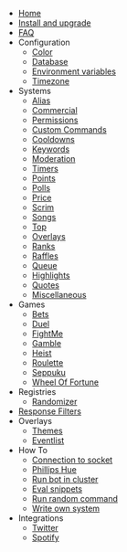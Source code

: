 * [Home](/)
* [Install and upgrade](/install-and-upgrade.md)
* [FAQ](/faq.md)
* Configuration
  * [Color](/configuration/color.md)
  * [Database](/configuration/database.md)
  * [Environment variables](/configuration/env.md)
  * [Timezone](/configuration/timezone.md)
* Systems
  * [Alias](/systems/alias.md)
  * [Commercial](/systems/commercial.md)
  * [Permissions](/systems/permissions.md)
  * [Custom Commands](/systems/custom-commands.md)
  * [Cooldowns](/systems/cooldowns.md)
  * [Keywords](/systems/keywords.md)
  * [Moderation](/systems/moderation.md)
  * [Timers](/systems/timers.md)
  * [Points](/systems/points.md)
  * [Polls](/systems/polls.md)
  * [Price](/systems/price.md)
  * [Scrim](/systems/scrim.md)
  * [Songs](/systems/songs.md)
  * [Top](/systems/top.md)
  * [Overlays](/systems/overlays.md)
  * [Ranks](/systems/ranks.md)
  * [Raffles](/systems/raffles.md)
  * [Queue](/systems/queue.md)
  * [Highlights](/systems/highlights.md)
  * [Quotes](/systems/quotes.md)
  * [Miscellaneous](/systems/miscellaneous.md)
* Games
  * [Bets](/games/bets.md)
  * [Duel](/games/duel.md)
  * [FightMe](/games/fightme.md)
  * [Gamble](/games/gamble.md)
  * [Heist](/games/heist.md)
  * [Roulette](/games/roulette.md)
  * [Seppuku](/games/seppuku.md)
  * [Wheel Of Fortune](/games/wheelOfFortune.md)
* Registries
  * [Randomizer](/registries/randomizer.md)
* [Response Filters](/filters/all.md)
* Overlays
  * [Themes](/overlays/themes.md)
  * [Eventlist](/overlays/eventlist.md)
* How To
  * [Connection to socket](/howto/connection-to-socket.md)
  * [Phillips Hue](/howto/phillipshue.md)
  * [Run bot in cluster](/howto/run-bot-in-cluster.md)
  * [Eval snippets](/howto/eval.md)
  * [Run random command](/howto/run-random-command.md)
  * [Write own system](/howto/write-own-system.md)
* Integrations
  * [Twitter](/integrations/twitter.md)
  * [Spotify](/integrations/spotify.md)